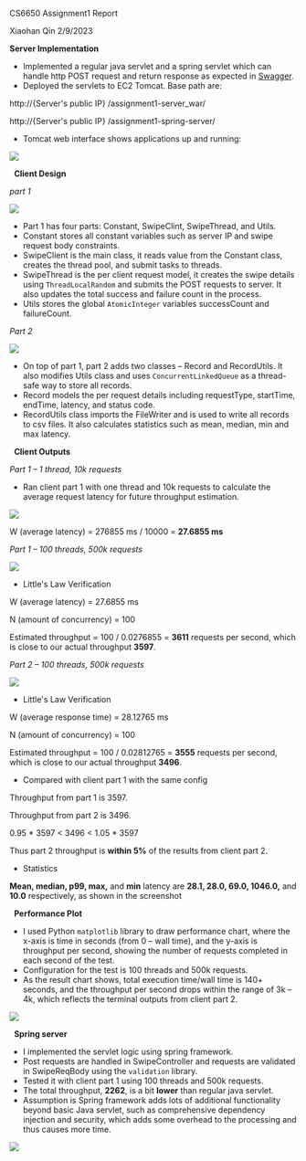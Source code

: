 CS6650 Assignment1 Report

Xiaohan Qin 2/9/2023


**Server Implementation**

- Implemented a regular java servlet and a spring servlet which can handle http POST request and return response as expected in [Swagger](https://app.swaggerhub.com/apis/IGORTON/Twinder/1.0.0).
- Deployed the servlets to EC2 Tomcat. Base path are:

http://{Server's public IP} /assignment1-server\_war/

http://{Server's public IP} /assignment1-spring-server/

- Tomcat web interface shows applications up and running:

![](screenshots/tomcat-web-interface.png)

&nbsp;
**Client Design**

_part 1_

![](screenshots/client-part1-design.png)

- Part 1 has four parts: Constant, SwipeClint, SwipeThread, and Utils.
- Constant stores all constant variables such as server IP and swipe request body constraints.
- SwipeClient is the main class, it reads value from the Constant class, creates the thread pool, and submit tasks to threads.
- SwipeThread is the per client request model, it creates the swipe details using ```ThreadLocalRandom``` and submits the POST requests to server. It also updates the total success and failure count in the process.
- Utils stores the global ```AtomicInteger``` variables successCount and failureCount.

_Part 2_

![](screenshots/client-part2-design.png)

- On top of part 1, part 2 adds two classes – Record and RecordUtils. It also modifies Utils class and uses ```ConcurrentLinkedQueue``` as a thread-safe way to store all records.
- Record models the per request details including requestType, startTime, endTime, latency, and status code.
- RecordUtils class imports the FileWriter and is used to write all records to csv files. It also calculates statistics such as mean, median, min and max latency.   

&nbsp;
**Client Outputs**

_Part 1 – 1 thread, 10k requests_

- Ran client part 1 with one thread and 10k requests to calculate the average request latency for future throughput estimation.

![](screenshots/output-client1-1-10000.png)

W (average latency) = 276855 ms / 10000 = **27.6855 ms**

_Part 1 – 100 threads, 500k requests_

![](screenshots/output-client1-100-500000.png)

- Little's Law Verification

W (average latency) = 27.6855 ms

N (amount of concurrency) = 100

Estimated throughput = 100 / 0.0276855 = **3611** requests per second, which is close to our actual throughput **3597**.

_Part 2 – 100 threads, 500k requests_

![](screenshots/output-client2-100-500000.png)

- Little's Law Verification

W (average response time) = 28.12765 ms

N (amount of concurrency) = 100

Estimated throughput = 100 / 0.02812765 = **3555** requests per second, which is close to our actual throughput **3496**.

- Compared with client part 1 with the same config

Throughput from part 1 is 3597.

Throughput from part 2 is 3496.

0.95 \* 3597 \< 3496 \< 1.05 \* 3597

Thus part 2 throughput is **within 5%** of the results from client part 2.

- Statistics

**Mean, median, p99, max,** and **min** latency are **28.1, 28.0, 69.0, 1046.0,** and **10.0** respectively, as shown in the screenshot

&nbsp;
**Performance Plot**

- I used Python ```matplotlib``` library to draw performance chart, where the x-axis is time in seconds (from 0 – wall time), and the y-axis is throughput per second, showing the number of requests completed in each second of the test.
- Configuration for the test is 100 threads and 500k requests.
- As the result chart shows, total execution time/wall time is 140+ seconds, and the throughput per second drops within the range of 3k – 4k, which reflects the terminal outputs from client part 2.

![](screenshots/performance-chart.png)

&nbsp;
**Spring server**

- I implemented the servlet logic using spring framework.
- Post requests are handled in SwipeController and requests are validated in SwipeReqBody using the ```validation``` library.
- Tested it with client part 1 using 100 threads and 500k requests.
- The total throughput, **2262**, is a bit **lower** than regular java servlet.
- Assumption is Spring framework adds lots of additional functionality beyond basic Java servlet, such as comprehensive dependency injection and security, which adds some overhead to the processing and thus causes more time.

![](screenshots/spring-servlet-design.png)
